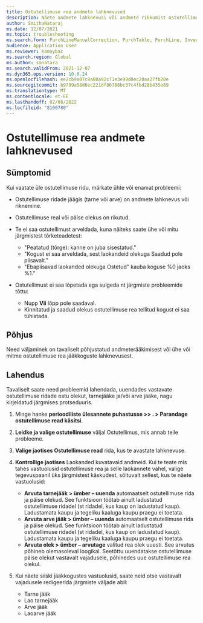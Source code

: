 ```yaml
---
title: Ostutellimuse rea andmete lahknevused
description: Näete andmete lahknevusi või andmete rikkumist ostutellimuse ridadel.
author: SmithaNataraj
ms.date: 12/07/2021
ms.topic: troubleshooting
ms.search.form: PurchLineManualCorrection, PurchTable, PurchLine, InventTrans
audience: Application User
ms.reviewer: kamaybac
ms.search.region: Global
ms.author: smnatara
ms.search.validFrom: 2021-12-07
ms.dyn365.ops.version: 10.0.24
ms.openlocfilehash: ee2cb9a07c8a00a92c71e3e99d8ec20aa27fb20e
ms.sourcegitcommit: b9799a58d6ec221df86788bc37c4fbd28b435e89
ms.translationtype: MT
ms.contentlocale: et-EE
ms.lasthandoff: 02/08/2022
ms.locfileid: "8100780"
---
```

# <a name="purchase-order-line-data-discrepancies"></a>Ostutellimuse rea andmete lahknevused

## <a name="symptoms"></a>Sümptomid

Kui vaatate üle ostutellimuse ridu, märkate ühte või enamat probleemi:

- Ostutellimuse ridade jäägis (tarne või arve) on andmete lahknevus või riknemine.
- Ostutellimuse real või päise olekus on rikutud.
- Te ei saa ostutellimust arveldada, kuna näiteks saate ühe või mitu järgmistest tõrketeadetest:

    - "Peatatud (tõrge): kanne on juba sisestatud."
    - "Kogust ei saa arveldada, sest laokandeid olekuga Saadud pole piisavalt."
    - "Ebapiisavad laokanded olekuga Ostetud" kauba koguse %0 jaoks %1."

- Ostutellimust ei saa lõpetada ega sulgeda nt järgmiste probleemide tõttu:

    - Nupp **Vii** lõpp pole saadaval.
    - Kinnitatud ja saadud olekus ostutellimuse rea tellitud kogust ei saa tühistada.

## <a name="cause"></a>Põhjus

Need väljaminek on tavaliselt põhjustatud andmeterääkimisest või ühe või mitme ostutellimuse rea jääkkoguste lahknevusest.

## <a name="resolution"></a>Lahendus

Tavaliselt saate need probleemid lahendada, uuendades vastavate ostutellimuse ridade ostu olekut, tarnejääke ja/või arve jääke, nagu kirjeldatud järgmises protseduuris.

1. Minge hanke **perioodiliste ülesannete puhastusse \>\> . \> Parandage ostutellimuse read käsitsi**.
1. **Leidke ja valige ostutellimuse** väljal Ostutellimus, mis annab teile probleeme.
1. **Valige jaotises Ostutellimuse read** rida, kus te avastate lahknevuse.
1. **Kontrollige jaotises** Laokanded kuvatavaid andmeid. Kui te teate mis tahes vastuolusid ostutellimuse rea ja selle laokannete vahel, valige tegevuspaanil üks järgmistest käskudest, sõltuvalt sellest, kus te näete vastuolusid:

    - **Arvuta tarnejääk \> ümber – uuenda** automaatselt ostutellimuse rida ja päise olekud. See funktsioon töötab ainult ladustatud ostutellimuse ridadel (st ridadel, kus kaup on ladustatud kaup). Ladustamata kaupu ja tegeliku kaaluga kaupu praegu ei toetata.
    - **Arvuta arve jääk \> ümber – uuenda** automaatselt ostutellimuse rida ja päise olekud. See funktsioon töötab ainult ladustatud ostutellimuse ridadel (st ridadel, kus kaup on ladustatud kaup). Ladustamata kaupu ja tegeliku kaaluga kaupu praegu ei toetata.
    - **Arvuta olek \> ümber – arvutage** valitud rea olek uuesti. See arvutus põhineb olemasoleval loogikal. Seetõttu uuendatakse ostutellimuse päise olekut vastavalt vajadusele, põhinedes uue ostutellimuse rea olekul.

1. Kui näete siiski jääkkogustes vastuolusid, saate neid otse vastavalt vajadusele redigeerida järgmiste väljade abil:

    - Tarne jääk
    - Lao tarnejääk
    - Arve jääk
    - Laoarve jääk
